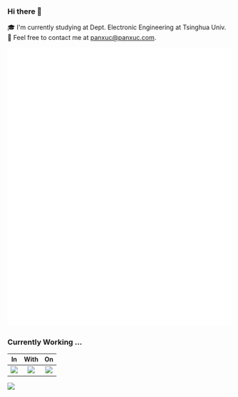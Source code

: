 ### Hi there 👋

🎓 I'm currently studying at Dept. Electronic Engineering at Tsinghua Univ.\
🌱 Feel free to contact me at panxuc@panxuc.com.

![Metrics](github-metrics.svg)

### Currently Working ...

|                                                   In                                                    |                                                                        With                                                                        |                                                On                                                |
| :-----------------------------------------------------------------------------------------------------: | :------------------------------------------------------------------------------------------------------------------------------------------------: | :----------------------------------------------------------------------------------------------: |
| ![](https://go-skill-icons.vercel.app/api/icons?i=assembly,c,cpp,cs,java,js,matlab,python,ts&perline=4) | ![](https://go-skill-icons.vercel.app/api/icons?i=arduino,docker,dotnet,godot,huggingface,nextjs,pytorch,react,sklearn,tensorflow,unity&perline=4) | ![](https://go-skill-icons.vercel.app/api/icons?i=arch,debian,kali,raspberrypi,ubuntu&perline=4) |

![](https://komarev.com/ghpvc/?username=panxuc)
